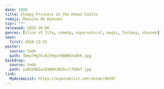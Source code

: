 ```yaml
---
date: 2020
title: Sleepy Princess in the Demon Castle
romaji: Maoujou de Oyasumi
tier: "?"
released: 2020-10-06
genres: [slice of life, comedy, supernatural, magic, fantasy, shounen]
seen:
  first: 2020-12-22
poster:
  source: tmdb
  path: 3bmu7Mg7Sc6IfHgvt98WNChaOkR.jpg
backdrop:
  source: tmdb
  path: ya0GSNDIwlD3W0DJNCBizlf0dkf.jpg
link:
  MyAnimeList: https://myanimelist.net/anime/40397
---
```

